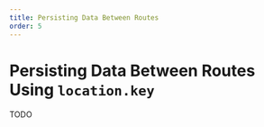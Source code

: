 ```yaml
---
title: Persisting Data Between Routes
order: 5
---
```


# Persisting Data Between Routes Using `location.key`

TODO
